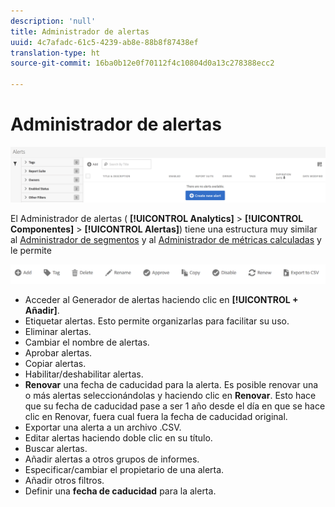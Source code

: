 ```yaml
---
description: 'null'
title: Administrador de alertas
uuid: 4c7afadc-61c5-4239-ab8e-88b8f87438ef
translation-type: ht
source-git-commit: 16ba0b12e0f70112f4c10804d0a13c278388ecc2

---
```



# Administrador de alertas

![](assets/alert-manager.png)

El Administrador de alertas ( **[!UICONTROL Analytics]** > **[!UICONTROL Componentes]** > **[!UICONTROL Alertas]**) tiene una estructura muy similar al [Administrador de segmentos](https://marketing.adobe.com/resources/help/es_ES/analytics/segment/seg_manage.html) y al [Administrador de métricas calculadas](https://marketing.adobe.com/resources/help/es_ES/analytics/calcmetrics/cm_manager.html) y le permite

![](assets/alert-manager-tasks.png)

* Acceder al Generador de alertas haciendo clic en **[!UICONTROL + Añadir]**.
* Etiquetar alertas. Esto permite organizarlas para facilitar su uso.
* Eliminar alertas.
* Cambiar el nombre de alertas.
* Aprobar alertas.
* Copiar alertas.
* Habilitar/deshabilitar alertas.
* **Renovar** una fecha de caducidad para la alerta. Es posible renovar una o más alertas seleccionándolas y haciendo clic en **Renovar**. Esto hace que su fecha de caducidad pase a ser 1 año desde el día en que se hace clic en Renovar, fuera cual fuera la fecha de caducidad original.
* Exportar una alerta a un archivo .CSV.
* Editar alertas haciendo doble clic en su título.
* Buscar alertas.
* Añadir alertas a otros grupos de informes.
* Especificar/cambiar el propietario de una alerta.
* Añadir otros filtros.
* Definir una **fecha de caducidad** para la alerta.

